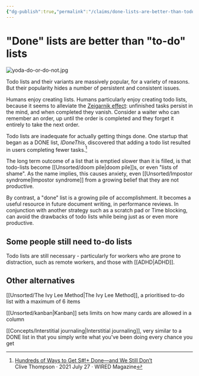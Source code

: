 ```yaml
---
{"dg-publish":true,"permalink":"/claims/done-lists-are-better-than-todo-lists/","tags":["claim","🌱"]}
---
```



# "Done" lists are better than "to-do" lists
![yoda-do-or-do-not.jpg](/img/user/Embeds/yoda-do-or-do-not.jpg)

Todo lists and their variants are massively popular, for a variety of reasons. But their popularity hides a number of persistent and consistent issues.

Humans enjoy creating lists. Humans particularly enjoy creating todo lists, because it seems to alleviate the [Zeigarnik effect](https://en.wikipedia.org/wiki/Zeigarnik_effect): unfinished tasks persist in the mind, and when completed they vanish. Consider a waiter who can remember an order, up until the order is completed and they forget it entirely to take the next order.

Todo lists are inadequate for actually getting things done. One startup that began as a DONE list, *IDoneThis*, discovered that adding a todo list resulted in users completing fewer tasks.[^1]

The long term outcome of a list that is emptied slower than it is filled, is that todo-lists become [[Unsorted/doom pile\|doom pile]]s,  or even "lists of shame". As the name implies, this causes anxiety, even [[Unsorted/Impostor syndrome\|Impostor syndrome]] from a growing belief that they are not productive.

By contrast, a "done" list is a growing pile of accomplishment. It becomes a useful resource in future document writing, in performance reviews. In conjunction with another strategy such as a scratch pad or Time blocking, can avoid the drawbacks of todo lists while being just as or even more productive. 

## Some people still need to-do lists

Todo lists are still necessary - particularly for workers who are prone to distraction, such as remote workers, and those with [[ADHD\|ADHD]].



## Other alternatives

[[Unsorted/The Ivy Lee Method\|The Ivy Lee Method]], a prioritised to-do list with a maximum of 6 items

[[Unsorted/kanban\|Kanban]] sets limits on how many cards are allowed in a column

[[Concepts/Interstitial journaling\|Interstitial journaling]], very similar to a DONE list in that you simply write what you've been doing every chance you get

[^1]: [Hundreds of Ways to Get S#!+ Done—and We Still Don’t](https://www.wired.com/story/to-do-apps-failed-productivity-tools/)<br /> Clive Thompson ‧ 2021 July 27 ‧ WIRED Magazine